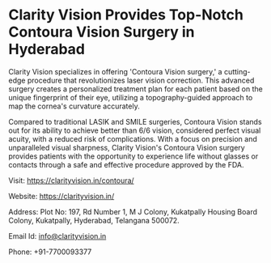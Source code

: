# Clarity Vision Provides Top-Notch Contoura Vision Surgery in Hyderabad

Clarity Vision specializes in offering 'Contoura Vision surgery,' a cutting-edge procedure that revolutionizes laser vision correction. This advanced surgery creates a personalized treatment plan for each patient based on the unique fingerprint of their eye, utilizing a topography-guided approach to map the cornea's curvature accurately. 

Compared to traditional LASIK and SMILE surgeries, Contoura Vision stands out for its ability to achieve better than 6/6 vision, considered perfect visual acuity, with a reduced risk of complications. With a focus on precision and unparalleled visual sharpness, Clarity Vision's Contoura Vision surgery provides patients with the opportunity to experience life without glasses or contacts through a safe and effective procedure approved by the FDA.

Visit: https://clarityvision.in/contoura/

Website: https://clarityvision.in/ 

Address: Plot No: 197, Rd Number 1, M J Colony, Kukatpally Housing Board Colony, Kukatpally, Hyderabad, Telangana 500072.

Email Id: info@clarityvision.in

Phone: +91-7700093377

